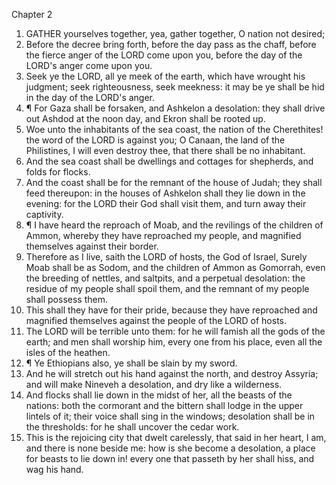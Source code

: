 

Chapter 2

1. GATHER yourselves together, yea, gather together, O nation not desired;
2. Before the decree bring forth, before the day pass as the chaff, before the fierce anger of the LORD come upon you, before the day of the LORD's anger come upon you.
3. Seek ye the LORD, all ye meek of the earth, which have wrought his judgment; seek righteousness, seek meekness: it may be ye shall be hid in the day of the LORD's anger.
4. ¶ For Gaza shall be forsaken, and Ashkelon a desolation: they shall drive out Ashdod at the noon day, and Ekron shall be rooted up.
5. Woe unto the inhabitants of the sea coast, the nation of the Cherethites!  the word of the LORD is against you; O Canaan, the land of the Philistines, I will even destroy thee, that there shall be no inhabitant.
6. And the sea coast shall be dwellings and cottages for shepherds, and folds for flocks.
7. And the coast shall be for the remnant of the house of Judah; they shall feed thereupon: in the houses of Ashkelon shall they lie down in the evening: for the LORD their God shall visit them, and turn away their captivity.
8. ¶ I have heard the reproach of Moab, and the revilings of the children of Ammon, whereby they have reproached my people, and magnified themselves against their border.
9. Therefore as I live, saith the LORD of hosts, the God of Israel, Surely Moab shall be as Sodom, and the children of Ammon as Gomorrah, even the breeding of nettles, and saltpits, and a perpetual desolation: the residue of my people shall spoil them, and the remnant of my people shall possess them.
10. This shall they have for their pride, because they have reproached and magnified themselves against the people of the LORD of hosts.
11. The LORD will be terrible unto them: for he will famish all the gods of the earth; and men shall worship him, every one from his place, even all the isles of the heathen.
12. ¶ Ye Ethiopians also, ye shall be slain by my sword.
13. And he will stretch out his hand against the north, and destroy Assyria; and will make Nineveh a desolation, and dry like a wilderness.
14. And flocks shall lie down in the midst of her, all the beasts of the nations: both the cormorant and the bittern shall lodge in the upper lintels of it; their voice shall sing in the windows; desolation shall be in the thresholds: for he shall uncover the cedar work.
15. This is the rejoicing city that dwelt carelessly, that said in her heart, I am, and there is none beside me: how is she become a desolation, a place for beasts to lie down in!  every one that passeth by her shall hiss, and wag his hand.
